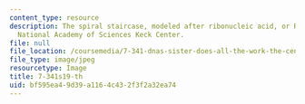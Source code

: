 ```yaml
---
content_type: resource
description: The spiral staircase, modeled after ribonucleic acid, or RNA, at the
  National Academy of Sciences Keck Center.
file: null
file_location: /coursemedia/7-341-dnas-sister-does-all-the-work-the-central-roles-of-rna-in-gene-expression-spring-2019/bf595ea49d39a1164c432f3f2a32ea74_7-341s19-th.jpg
file_type: image/jpeg
resourcetype: Image
title: 7-341s19-th
uid: bf595ea4-9d39-a116-4c43-2f3f2a32ea74
---
```

